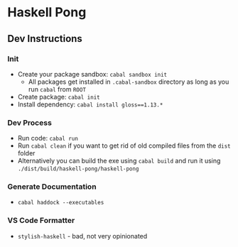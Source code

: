 # Haskell Pong

## Dev Instructions

### Init

* Create your package sandbox: `cabal sandbox init`
	* All packages get installed in `.cabal-sandbox` directory as long as you run `cabal` from `ROOT`
* Create package: `cabal init`
* Install dependency: `cabal install gloss==1.13.*`

### Dev Process

* Run code: `cabal run`
* Run `cabal clean` if you want to get rid of old compiled files from the `dist` folder
* Alternatively you can build the exe using `cabal build` and run it using `./dist/build/haskell-pong/haskell-pong`

### Generate Documentation

* `cabal haddock --executables`

### VS Code Formatter

* `stylish-haskell` - bad, not very opinionated 